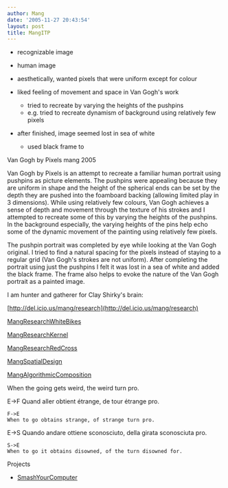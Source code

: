 ```yaml
---
author: Mang
date: '2005-11-27 20:43:54'
layout: post
title: MangITP
---
```


- recognizable image
- human image

- aesthetically, wanted pixels that were uniform except for colour

- liked feeling of movement and space in Van Gogh's work
  - tried to recreate by varying the heights of the pushpins
  - e.g. tried to recreate dynamism of background using relatively few pixels

- after finished, image seemed lost in sea of white
  - used black frame to 

Van Gogh by Pixels 
mang 2005

Van Gogh by Pixels is an attempt to recreate a familiar human portrait using pushpins as picture elements.  The pushpins were appealing because they are uniform in shape and the height of the spherical ends can be set by the depth they are pushed into the foamboard backing (allowing limited play in 3 dimensions).  While using relatively few colours, Van Gogh achieves a sense of depth and movement through the texture of his strokes and I attempted to recreate some of this by varying the heights of the pushpins.  In the background especially, the varying heights of the pins help echo some of the dynamic movement of the painting using relatively few pixels.

The pushpin portrait was completed by eye while looking at the Van Gogh original.  I tried to find a natural spacing for the pixels instead of staying to a regular grid (Van Gogh's strokes are not uniform).  After completing the portrait using just the pushpins I felt it was lost in a sea of white and added the black frame.  The frame also helps to evoke the nature of the Van Gogh portrait as a painted image.

I am hunter and gatherer for Clay Shirky's brain:

[http://del.icio.us/mang/research](http://del.icio.us/mang/research)

[MangResearchWhiteBikes](MangResearchWhiteBikes.html)

[MangResearchKernel](MangResearchKernel.html)

[MangResearchRedCross](MangResearchRedCross.html)

[MangSpatialDesign](MangSpatialDesign.html)

[MangAlgorithmicComposition](MangAlgorithmicComposition.html)

When the going gets weird, the weird turn pro.

E->F
Quand aller obtient étrange, de tour étrange pro.

    F->E
    When to go obtains strange, of strange turn pro.

  E->S
  Quando andare ottiene sconosciuto, della girata sconosciuta pro.

    S->E
    When to go it obtains disowned, of the turn disowned for.

Projects

* [SmashYourComputer](SmashYourComputer.html)
